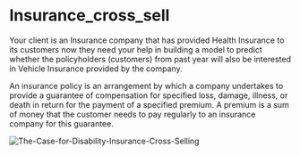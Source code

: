 # Insurance_cross_sell

Your client is an Insurance company that has provided Health Insurance to its customers now they need your help in building a model to predict whether the policyholders (customers) from past year will also be interested in Vehicle Insurance provided by the company.

An insurance policy is an arrangement by which a company undertakes to provide a guarantee of compensation for specified loss, damage, illness, or death in return for the payment of a specified premium. A premium is a sum of money that the customer needs to pay regularly to an insurance company for this guarantee.

![The-Case-for-Disability-Insurance-Cross-Selling](https://github.com/user-attachments/assets/1ba0e73e-c114-4f37-91c0-fabf89fbea76)


